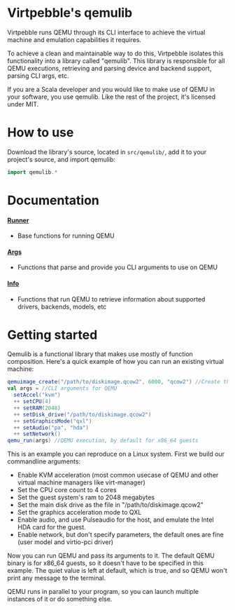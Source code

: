 # Virtpebble's qemulib

Virtpebble runs QEMU through its CLI interface to achieve the virtual machine and emulation capabilities it requires.

To achieve a clean and maintainable way to do this, Virtpebble isolates this functionality into a library called "qemulib". This library is responsible for all QEMU executions, retrieving and parsing device and backend support, parsing CLI args, etc.

If you are a Scala developer and you would like to make use of QEMU in your software, you use qemulib. Like the rest of the project, it's licensed under MIT.

# How to use

Download the library's source, located in ```src/qemulib/```, add it to your project's source, and import qemulib:
```scala
import qemulib.*
```

# Documentation

#### [Runner](qemulib/runner.md)
* Base functions for running QEMU
#### [Args](qemulib/args.md)
* Functions that parse and provide you CLI arguments to use on QEMU
#### [Info](qemulib/info.md)
* Functions that run QEMU to retrieve information about supported drivers, backends, models, etc

# Getting started

Qemulib is a functional library that makes use mostly of function composition. Here's a quick example of how you can run an existing virtual machine:


```scala
qemuimage_create("/path/to/diskimage.qcow2", 6000, "qcow2") //Create the disk image of size 6GB with the format qcow2
val args = //CLI arguments for QEMU
  setAccel("kvm")
  ++ setCPU(4)
  ++ setRAM(2048)
  ++ setDisk_drive("/path/to/diskimage.qcow2")
  ++ setGraphicsMode("qxl")
  ++ setAudio("pa", "hda")
  ++ setNetwork()
qemu_run(args) //QEMU execution, by default for x86_64 guests
```

This is an example you can reproduce on a Linux system. First we build our commandline arguments:
* Enable KVM acceleration (most common usecase of QEMU and other virtual machine managers like virt-manager)
* Set the CPU core count to 4 cores
* Set the guest system's ram to 2048 megabytes
* Set the main disk drive as the file in "/path/to/diskimage.qcow2"
* Set the graphics acceleration mode to QXL
* Enable audio, and use Pulseaudio for the host, and emulate the Intel HDA card for the guest.
* Enable network, but don't specify parameters, the default ones are fine (user model and virtio-pci driver)

Now you can run QEMU and pass its arguments to it. The default QEMU binary is for x86_64 guests, so it doesn't have to be specified in this example. The quiet value is left at default, which is true, and so QEMU won't print any message to the terminal.

QEMU runs in parallel to your program, so you can launch multiple instances of it or do something else.
